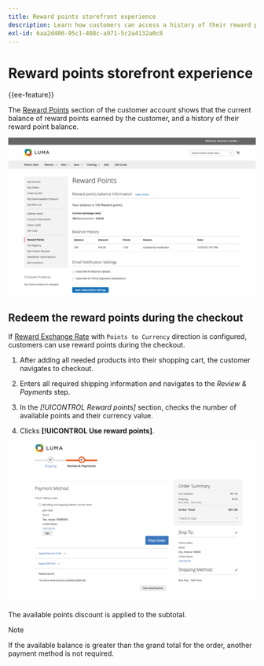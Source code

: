 ```yaml
---
title: Reward points storefront experience
description: Learn how customers can access a history of their reward point balance in their storefront account.
exl-id: 6aa2d406-95c1-408c-a971-5c2a4132a0c8
---
```

# Reward points storefront experience

{{ee-feature}}

The [Reward Points](rewards-loyalty.md) section of the customer account shows that the current balance of reward points earned by the customer, and a history of their reward point balance.

![Reward Points](./assets/account-dashboard-reward-points.png)<!-- zoom -->

## Redeem the reward points during the checkout

If [Reward Exchange Rate](reward-exchange-rates.md) with `Points to Currency` direction is configured, customers can use reward points during the checkout.

1. After adding all needed products into their shopping cart, the customer navigates to checkout.

1. Enters all required shipping information and navigates to the _Review & Payments_ step.

1. In the _[!UICONTROL Reward points]_ section, checks the number of available points and their currency value.

1. Clicks **[!UICONTROL Use reward points]**.

![Reward Points on checkout](./assets/reward-points-on-checkout.png)<!-- zoom -->

The available points discount is applied to the subtotal.

>[!NOTE]
>
>If the available balance is greater than the grand total for the order, another payment method is not required.
